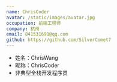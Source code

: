 ```yaml
---
name: ChrisCoder
avatar: /static/images/avatar.jpg
occupation: 前端工程师
company: 杭州
email: 841531691@qq.com
github: https://github.com/SilverComet7
---
```


- 姓名：ChrisWang
- 昵称：ChrisCoder
- 非典型全栈开发程序员
